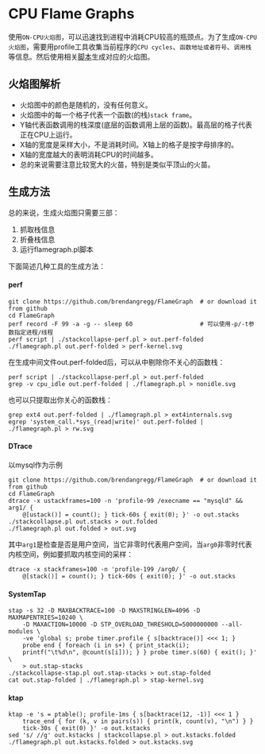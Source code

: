# CPU Flame Graphs
使用`ON-CPU火焰图`，可以迅速找到进程中消耗CPU较高的瓶颈点。为了生成`ON-CPU火焰图`，需要用profile工具收集当前程序的`CPU cycles`、`函数地址或者符号`、`调用栈`等信息。然后使用相关[脚本](https://github.com/brendangregg/FlameGraph)生成对应的火焰图。

## 火焰图解析
- 火焰图中的颜色是随机的，没有任何意义。
- 火焰图中的每一个格子代表一个函数(的栈)`stack frame`。
- Y轴代表函数调用的栈深度(底层的函数调用上层的函数)。最高层的格子代表正在CPU上运行。
- X轴的宽度是采样大小，不是消耗时间。X轴上的格子是按字母排序的。
- X轴的宽度越大的表明消耗CPU的时间越多。
- 总的来说需要注意比较宽大的火苗，特别是类似平顶山的火苗。

## 生成方法
总的来说，生成火焰图只需要三部：
1. 抓取栈信息
2. 折叠栈信息
3. 运行flamegraph.pl脚本

下面简述几种工具的生成方法：

#### perf
```
git clone https://github.com/brendangregg/FlameGraph  # or download it from github
cd FlameGraph
perf record -F 99 -a -g -- sleep 60                   # 可以使用-p/-t参数指定进程/线程
perf script | ./stackcollapse-perf.pl > out.perf-folded
./flamegraph.pl out.perf-folded > perf-kernel.svg
```
在生成中间文件out.perf-folded后，可以从中剔除你不关心的函数栈：
```
perf script | ./stackcollapse-perf.pl > out.perf-folded
grep -v cpu_idle out.perf-folded | ./flamegraph.pl > nonidle.svg
```
也可以只提取出你关心的函数栈：
```
grep ext4 out.perf-folded | ./flamegraph.pl > ext4internals.svg
egrep 'system_call.*sys_(read|write)' out.perf-folded | ./flamegraph.pl > rw.svg
```

#### DTrace
以mysql作为示例
```
git clone https://github.com/brendangregg/FlameGraph  # or download it from github
cd FlameGraph
dtrace -x ustackframes=100 -n 'profile-99 /execname == "mysqld" && arg1/ {
    @[ustack()] = count(); } tick-60s { exit(0); }' -o out.stacks
./stackcollapse.pl out.stacks > out.folded
./flamegraph.pl out.folded > out.svg
```
其中`arg1`是检查是否是用户空间，当它非零时代表用户空间，当`arg0`非零时代表内核空间，例如要抓取内核空间的采样：
```
dtrace -x stackframes=100 -n 'profile-199 /arg0/ {
    @[stack()] = count(); } tick-60s { exit(0); }' -o out.stacks
```

#### SystemTap
```
stap -s 32 -D MAXBACKTRACE=100 -D MAXSTRINGLEN=4096 -D MAXMAPENTRIES=10240 \
    -D MAXACTION=10000 -D STP_OVERLOAD_THRESHOLD=5000000000 --all-modules \
    -ve 'global s; probe timer.profile { s[backtrace()] <<< 1; }
    probe end { foreach (i in s+) { print_stack(i);
    printf("\t%d\n", @count(s[i])); } } probe timer.s(60) { exit(); }' \
    > out.stap-stacks
./stackcollapse-stap.pl out.stap-stacks > out.stap-folded
cat out.stap-folded | ./flamegraph.pl > stap-kernel.svg
```

#### ktap
```
ktap -e 's = ptable(); profile-1ms { s[backtrace(12, -1)] <<< 1 }
    trace_end { for (k, v in pairs(s)) { print(k, count(v), "\n") } }
    tick-30s { exit(0) }' -o out.kstacks
sed 's/	//g' out.kstacks | stackcollapse.pl > out.kstacks.folded
./flamegraph.pl out.kstacks.folded > out.kstacks.svg
```
